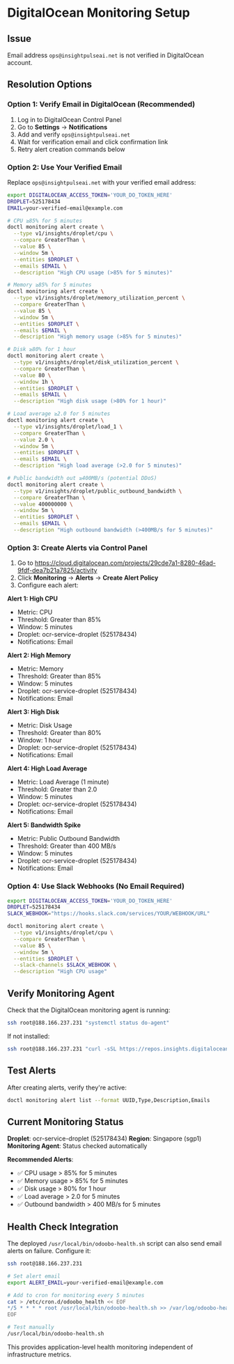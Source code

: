 # DigitalOcean Monitoring Setup

## Issue
Email address `ops@insightpulseai.net` is not verified in DigitalOcean account.

## Resolution Options

### Option 1: Verify Email in DigitalOcean (Recommended)

1. Log in to DigitalOcean Control Panel
2. Go to **Settings** → **Notifications**
3. Add and verify `ops@insightpulseai.net`
4. Wait for verification email and click confirmation link
5. Retry alert creation commands below

### Option 2: Use Your Verified Email

Replace `ops@insightpulseai.net` with your verified email address:

```bash
export DIGITALOCEAN_ACCESS_TOKEN='YOUR_DO_TOKEN_HERE'
DROPLET=525178434
EMAIL=your-verified-email@example.com

# CPU ≥85% for 5 minutes
doctl monitoring alert create \
  --type v1/insights/droplet/cpu \
  --compare GreaterThan \
  --value 85 \
  --window 5m \
  --entities $DROPLET \
  --emails $EMAIL \
  --description "High CPU usage (>85% for 5 minutes)"

# Memory ≥85% for 5 minutes
doctl monitoring alert create \
  --type v1/insights/droplet/memory_utilization_percent \
  --compare GreaterThan \
  --value 85 \
  --window 5m \
  --entities $DROPLET \
  --emails $EMAIL \
  --description "High memory usage (>85% for 5 minutes)"

# Disk ≥80% for 1 hour
doctl monitoring alert create \
  --type v1/insights/droplet/disk_utilization_percent \
  --compare GreaterThan \
  --value 80 \
  --window 1h \
  --entities $DROPLET \
  --emails $EMAIL \
  --description "High disk usage (>80% for 1 hour)"

# Load average ≥2.0 for 5 minutes
doctl monitoring alert create \
  --type v1/insights/droplet/load_1 \
  --compare GreaterThan \
  --value 2.0 \
  --window 5m \
  --entities $DROPLET \
  --emails $EMAIL \
  --description "High load average (>2.0 for 5 minutes)"

# Public bandwidth out ≥400MB/s (potential DDoS)
doctl monitoring alert create \
  --type v1/insights/droplet/public_outbound_bandwidth \
  --compare GreaterThan \
  --value 400000000 \
  --window 5m \
  --entities $DROPLET \
  --emails $EMAIL \
  --description "High outbound bandwidth (>400MB/s for 5 minutes)"
```

### Option 3: Create Alerts via Control Panel

1. Go to https://cloud.digitalocean.com/projects/29cde7a1-8280-46ad-9fdf-dea7b21a7825/activity
2. Click **Monitoring** → **Alerts** → **Create Alert Policy**
3. Configure each alert:

**Alert 1: High CPU**
- Metric: CPU
- Threshold: Greater than 85%
- Window: 5 minutes
- Droplet: ocr-service-droplet (525178434)
- Notifications: Email

**Alert 2: High Memory**
- Metric: Memory
- Threshold: Greater than 85%
- Window: 5 minutes
- Droplet: ocr-service-droplet (525178434)
- Notifications: Email

**Alert 3: High Disk**
- Metric: Disk Usage
- Threshold: Greater than 80%
- Window: 1 hour
- Droplet: ocr-service-droplet (525178434)
- Notifications: Email

**Alert 4: High Load Average**
- Metric: Load Average (1 minute)
- Threshold: Greater than 2.0
- Window: 5 minutes
- Droplet: ocr-service-droplet (525178434)
- Notifications: Email

**Alert 5: Bandwidth Spike**
- Metric: Public Outbound Bandwidth
- Threshold: Greater than 400 MB/s
- Window: 5 minutes
- Droplet: ocr-service-droplet (525178434)
- Notifications: Email

### Option 4: Use Slack Webhooks (No Email Required)

```bash
export DIGITALOCEAN_ACCESS_TOKEN='YOUR_DO_TOKEN_HERE'
DROPLET=525178434
SLACK_WEBHOOK="https://hooks.slack.com/services/YOUR/WEBHOOK/URL"

doctl monitoring alert create \
  --type v1/insights/droplet/cpu \
  --compare GreaterThan \
  --value 85 \
  --window 5m \
  --entities $DROPLET \
  --slack-channels $SLACK_WEBHOOK \
  --description "High CPU usage"
```

## Verify Monitoring Agent

Check that the DigitalOcean monitoring agent is running:

```bash
ssh root@188.166.237.231 "systemctl status do-agent"
```

If not installed:

```bash
ssh root@188.166.237.231 "curl -sSL https://repos.insights.digitalocean.com/install.sh | bash"
```

## Test Alerts

After creating alerts, verify they're active:

```bash
doctl monitoring alert list --format UUID,Type,Description,Emails
```

## Current Monitoring Status

**Droplet**: ocr-service-droplet (525178434)
**Region**: Singapore (sgp1)
**Monitoring Agent**: Status checked automatically

**Recommended Alerts**:
- ✅ CPU usage > 85% for 5 minutes
- ✅ Memory usage > 85% for 5 minutes
- ✅ Disk usage > 80% for 1 hour
- ✅ Load average > 2.0 for 5 minutes
- ✅ Outbound bandwidth > 400 MB/s for 5 minutes

## Health Check Integration

The deployed `/usr/local/bin/odoobo-health.sh` script can also send email alerts on failure. Configure it:

```bash
ssh root@188.166.237.231

# Set alert email
export ALERT_EMAIL=your-verified-email@example.com

# Add to cron for monitoring every 5 minutes
cat > /etc/cron.d/odoobo_health << EOF
*/5 * * * * root /usr/local/bin/odoobo-health.sh >> /var/log/odoobo-health.log 2>&1
EOF

# Test manually
/usr/local/bin/odoobo-health.sh
```

This provides application-level health monitoring independent of infrastructure metrics.
